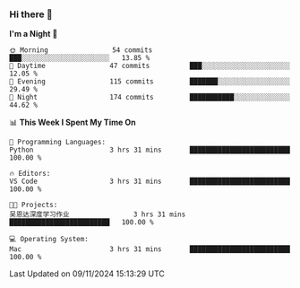 ### Hi there 👋

<!--
**ALiersEL/ALiersEL** is a ✨ _special_ ✨ repository because its `README.md` (this file) appears on your GitHub profile.

Here are some ideas to get you started:

- 🔭 I’m currently working on ...
- 🌱 I’m currently learning ...
- 👯 I’m looking to collaborate on ...
- 🤔 I’m looking for help with ...
- 💬 Ask me about ...
- 📫 How to reach me: ...
- 😄 Pronouns: ...
- ⚡ Fun fact: ...
-->

<!--START_SECTION:waka-->
**I'm a Night 🦉** 

```text
🌞 Morning                54 commits          ███░░░░░░░░░░░░░░░░░░░░░░   13.85 % 
🌆 Daytime                47 commits          ███░░░░░░░░░░░░░░░░░░░░░░   12.05 % 
🌃 Evening                115 commits         ███████░░░░░░░░░░░░░░░░░░   29.49 % 
🌙 Night                  174 commits         ███████████░░░░░░░░░░░░░░   44.62 % 
```


📊 **This Week I Spent My Time On** 

```text
💬 Programming Languages: 
Python                   3 hrs 31 mins       █████████████████████████   100.00 % 

🔥 Editors: 
VS Code                  3 hrs 31 mins       █████████████████████████   100.00 % 

🐱‍💻 Projects: 
吴恩达深度学习作业                3 hrs 31 mins       █████████████████████████   100.00 % 

💻 Operating System: 
Mac                      3 hrs 31 mins       █████████████████████████   100.00 % 
```


 Last Updated on 09/11/2024 15:13:29 UTC
<!--END_SECTION:waka-->

